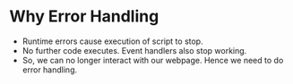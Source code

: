 # Why Error Handling

- Runtime errors cause execution of script to stop.
- No further code executes. Event handlers also stop working.
- So, we can no longer interact with our webpage. Hence we need to do error handling.
